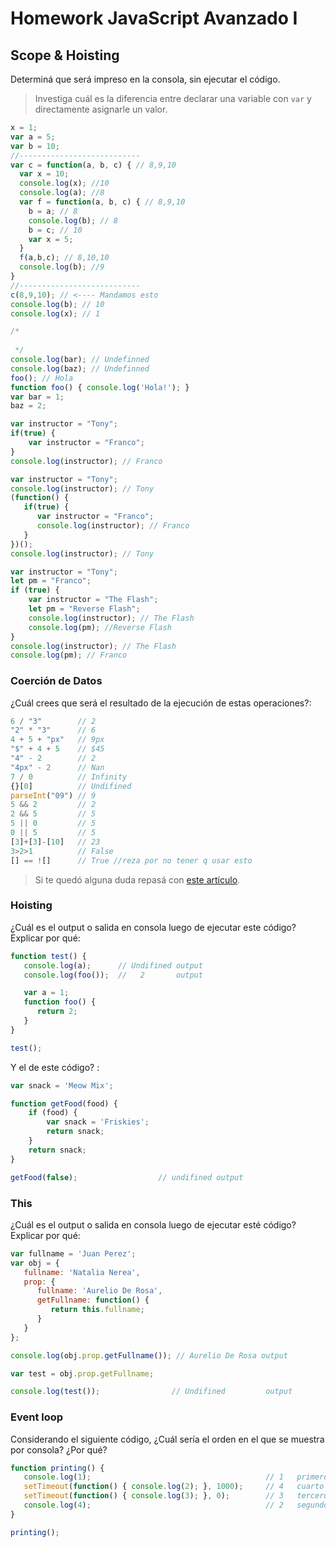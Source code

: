 
# Homework JavaScript Avanzado I

## Scope & Hoisting

Determiná que será impreso en la consola, sin ejecutar el código.

> Investiga cuál es la diferencia entre declarar una variable con `var` y directamente asignarle un valor.

```javascript 
x = 1;
var a = 5;
var b = 10;
//---------------------------
var c = function(a, b, c) { // 8,9,10
  var x = 10;
  console.log(x); //10
  console.log(a); //8
  var f = function(a, b, c) { // 8,9,10
    b = a; // 8
    console.log(b); // 8
    b = c; // 10
    var x = 5;
  }
  f(a,b,c); // 8,10,10
  console.log(b); //9
}
//---------------------------
c(8,9,10); // <---- Mandamos esto
console.log(b); // 10
console.log(x); // 1
```

```javascript
/* 
 
 */
console.log(bar); // Undefinned
console.log(baz); // Undefinned
foo(); // Hola
function foo() { console.log('Hola!'); }
var bar = 1;
baz = 2;
```

```javascript
var instructor = "Tony";
if(true) {
    var instructor = "Franco";
}
console.log(instructor); // Franco
```

```javascript
var instructor = "Tony";
console.log(instructor); // Tony
(function() {
   if(true) {
      var instructor = "Franco";
      console.log(instructor); // Franco
   }
})();
console.log(instructor); // Tony
```

```javascript
var instructor = "Tony";
let pm = "Franco";
if (true) {
    var instructor = "The Flash";
    let pm = "Reverse Flash";
    console.log(instructor); // The Flash
    console.log(pm); //Reverse Flash
}
console.log(instructor); // The Flash
console.log(pm); // Franco
```
### Coerción de Datos

¿Cuál crees que será el resultado de la ejecución de estas operaciones?:

```javascript
6 / "3"        // 2
"2" * "3"      // 6
4 + 5 + "px"   // 9px
"$" + 4 + 5    // $45
"4" - 2        // 2
"4px" - 2      // Nan
7 / 0          // Infinity
{}[0]          // Undifined
parseInt("09") // 9
5 && 2         // 2
2 && 5         // 5
5 || 0         // 5
0 || 5         // 5
[3]+[3]-[10]   // 23
3>2>1          // False 
[] == ![]      // True //reza por no tener q usar esto
```

> Si te quedó alguna duda repasá con [este artículo](http://javascript.info/tutorial/object-conversion).


### Hoisting

¿Cuál es el output o salida en consola luego de ejecutar este código? Explicar por qué:

```javascript
function test() {
   console.log(a);      // Undifined output
   console.log(foo());  //   2       output 

   var a = 1;
   function foo() { 
      return 2;   
   }
}

test();
```

Y el de este código? :

```javascript
var snack = 'Meow Mix';

function getFood(food) {
    if (food) {     
        var snack = 'Friskies';
        return snack; 
    }
    return snack;
}

getFood(false);                  // undifined output
```


### This

¿Cuál es el output o salida en consola luego de ejecutar esté código? Explicar por qué:

```javascript
var fullname = 'Juan Perez';
var obj = {
   fullname: 'Natalia Nerea',
   prop: {
      fullname: 'Aurelio De Rosa', 
      getFullname: function() {
         return this.fullname;      
      }
   }
};

console.log(obj.prop.getFullname()); // Aurelio De Rosa output

var test = obj.prop.getFullname; 

console.log(test());                // Undifined         output
```

### Event loop

Considerando el siguiente código, ¿Cuál sería el orden en el que se muestra por consola? ¿Por qué?

```javascript
function printing() {
   console.log(1);                                       // 1   primero
   setTimeout(function() { console.log(2); }, 1000);     // 4   cuarto
   setTimeout(function() { console.log(3); }, 0);        // 3   tercero
   console.log(4);                                       // 2   segundo
}

printing();
```
